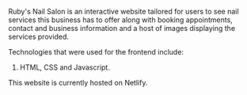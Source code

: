 Ruby's Nail Salon is an interactive website tailored for users to see nail services
this business has to offer along with booking appointments, contact and business information and a host of images displaying the services provided. 

Technologies that were used for the frontend include:
1. HTML, CSS and Javascript.

This website is currently hosted on Netlify.